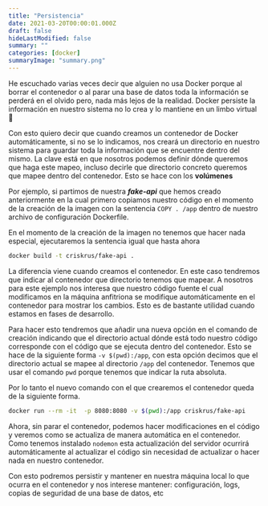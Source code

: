 ```yaml
---
title: "Persistencia"
date: 2021-03-20T00:00:01.000Z
draft: false
hideLastModified: false
summary: ""
categories: [docker]
summaryImage: "summary.png"
---
```


He escuchado varias veces decir que alguien no usa Docker porque al borrar el contenedor o al parar una base de datos toda la información se perderá en el olvido pero, nada más lejos de la realidad. Docker persiste la información en nuestro sistema no lo crea y lo mantiene en un limbo virtual 👻

Con esto quiero decir que cuando creamos un contenedor de Docker automáticamente, si no se lo indicamos, nos creará un directorio en nuestro sistema para guardar toda la información que se encuentre dentro del mismo. La clave está en que nosotros podemos definir dónde queremos que haga este mapeo, incluso decirle que directorio concreto queremos que mapee dentro del contenedor. Esto se hace con los **volúmenes**

Por ejemplo, si partimos de nuestra ***fake-api*** que hemos creado anteriormente en la cual primero copiamos nuestro código en el momento de la creación de la imagen con la sentencia `COPY . /app` dentro de nuestro archivo de configuración Dockerfile.

En el momento de la creación de la imagen no tenemos que hacer nada especial, ejecutaremos la sentencia igual que hasta ahora

```bash
docker build -t criskrus/fake-api .
```

La diferencia viene cuando creamos el contenedor. En este caso tendremos que indicar al contenedor que directorio tenemos que mapear. A nosotros para este ejemplo nos interesa que nuestro código fuente el cual modificamos en la máquina anfitriona se modifique automáticamente en el contenedor para mostrar los cambios. Esto es de bastante utilidad cuando estamos en fases de desarrollo.

Para hacer esto tendremos que añadir una nueva opción en el comando de creación indicando que el directorio actual dónde está todo nuestro código corresponde con el código que se ejecuta dentro del contenedor. Esto se hace de la siguiente forma `-v $(pwd):/app`, con esta opción decimos que el directorio actual se mapee al directorio `/app` del contenedor. Tenemos que usar el comando `pwd` porque tenemos que indicar la ruta absoluta.

Por lo tanto el nuevo comando con el que crearemos el contenedor queda de la siguiente forma.

```bash
docker run --rm -it  -p 8080:8080 -v $(pwd):/app criskrus/fake-api
```

Ahora, sin parar el contenedor, podemos hacer modificaciones en el código y veremos como se actualiza de manera automática en el contenedor. Como tenemos instalado `nodemon` esta actualización del servidor ocurrirá automáticamente al actualizar el código sin necesidad de actualizar o hacer nada en nuestro contenedor.

Con esto podremos persistir y mantener en nuestra máquina local lo que ocurra en el contenedor y nos interese mantener: configuración, logs, copias de seguridad de una base de datos, etc
